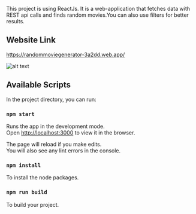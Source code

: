 This project is using ReactJs. It is a web-application that fetches data with REST api calls
and finds random movies.You can also use filters for better results.

## Website Link
https://randommoviegenerator-3a2dd.web.app/

![alt text](https://firebasestorage.googleapis.com/v0/b/routing-1555560919514.appspot.com/o/images%2FWebsite3.gif?alt=media&token=f92f3cc7-e358-436e-b1bd-fc7eb3120532)


## Available Scripts

In the project directory, you can run:

### `npm start`

Runs the app in the development mode.<br />
Open [http://localhost:3000](http://localhost:3000) to view it in the browser.

The page will reload if you make edits.<br />
You will also see any lint errors in the console.

### `npm install`

To install the node packages.

### `npm run build`
To build your project.<br />
